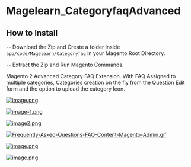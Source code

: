 # Magelearn_CategoryfaqAdvanced

## How to Install
-- Download the Zip and Create a folder inside `app/code/Magelearn/Categoryfaq` in your Magento Root Directory.

-- Extract the Zip and Run Magento Commands.

Magento 2 Advanced Category FAQ Extension.
With FAQ Assigned to multiple categories, Categories creation on the fly from the Question Edit form and the option to upload the category Icon.

[![image.png](https://i.postimg.cc/bvmQX386/image.png)](https://postimg.cc/jWJWP6DN)

[![image-1.png](https://i.postimg.cc/PqJCDhs4/image-1.png)](https://postimg.cc/B8WZWrvL)

[![image2.png](https://i.postimg.cc/J4sYpH3V/image2.png)](https://postimg.cc/56Mm00kn)

[![Frequently-Asked-Questions-FAQ-Content-Magento-Admin.gif](https://i.postimg.cc/VLFQTYtK/Frequently-Asked-Questions-FAQ-Content-Magento-Admin.gif)](https://postimg.cc/JGt2HCPX)

[![image.png](https://i.postimg.cc/Hxs1nWqY/image.png)](https://postimg.cc/yJ5brK6t)

[![image.png](https://i.postimg.cc/mgsLR4gD/image.png)](https://postimg.cc/xc6DyWHD)
